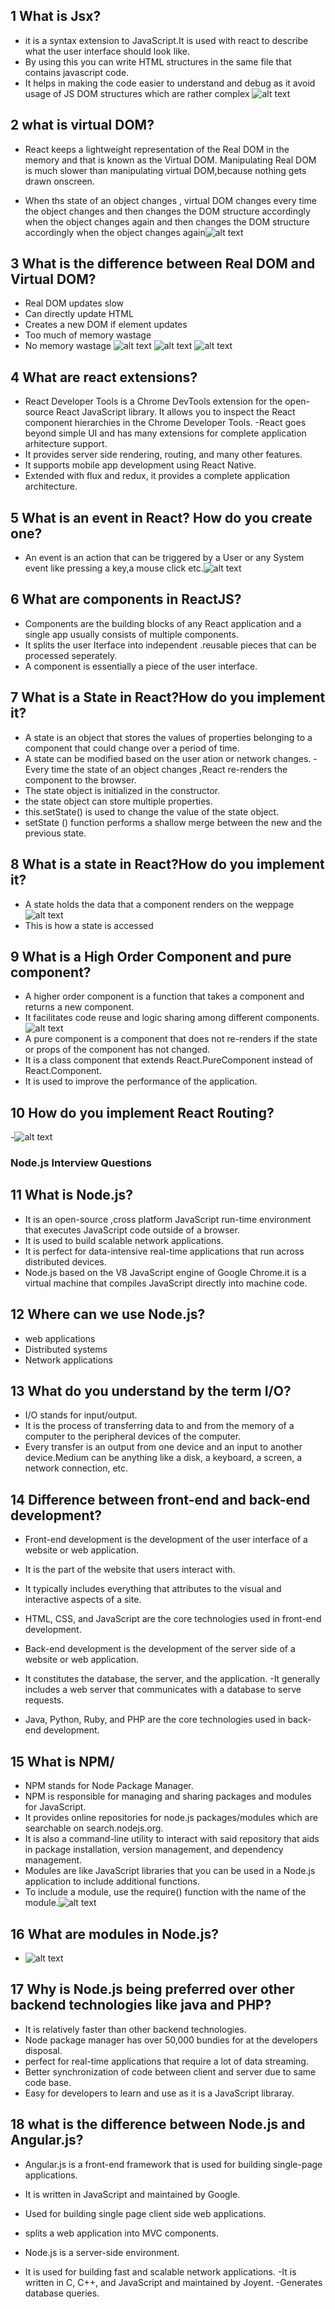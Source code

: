 ## 1 What is Jsx?
- it is a syntax extension to JavaScript.It is used with react to describe what the user interface should look like. 
- By using this you can write HTML structures in the same file that contains javascript code.
- It helps in making the code easier to understand and debug as it avoid usage of JS DOM structures which are rather complex
![alt text](image.png)

## 2 what is virtual DOM?
- React keeps a lightweight representation of the Real DOM in the memory and that is known as the Virtual DOM.
Manipulating Real DOM is much slower than manipulating virtual DOM,because nothing gets drawn onscreen.

- When ths state of an object changes , virtual DOM changes every time the object changes and then    changes the DOM structure accordingly when the object changes again and then changes the DOM structure accordingly  when the object changes again![alt text](image-1.png)

## 3 What is the difference between Real DOM and Virtual DOM?
- Real DOM updates slow
- Can directly update HTML
- Creates a new DOM if element updates
- Too much of memory wastage
- No memory wastage
       ![alt text](image-2.png)
       ![alt text](image-3.png)
       ![alt text](image-4.png)

## 4 What are react extensions?
- React Developer Tools is a Chrome DevTools extension for the open-source React JavaScript library. It allows you to inspect the React component hierarchies in the Chrome Developer Tools.
 -React goes beyond simple UI and has many extensions for complete application arhitecture support.
 - It provides server side rendering, routing, and many other features.
 - It supports mobile app development using React Native.
 - Extended with flux and redux, it provides a complete application architecture.

 ## 5 What is an event in React? How do you  create one?
  - An event is an action that can be triggered by a User or any System event like pressing a key,a mouse click etc.![alt text](image-5.png)

  ## 6 What are  components in ReactJS?
  - Components are the building blocks of any React application and a single app usually consists of multiple components.
  - It splits the user Iterface into independent .reusable pieces that can be processed seperately.
  - A component is essentially a piece of the user interface.
  ## 7 What is a State in React?How do you implement it?
  - A state is an object that stores the values of properties belonging to a component that could change over a period of time.
  - A state can be modified based on the user ation or network  changes.
  -Every time the state of an object changes ,React re-renders the component to the  browser.
  - The state object is initialized in the constructor.
  - the state object can store multiple properties.
  - this.setState() is used to change  the value of the state object.
  - setState () function performs a shallow merge between the new and the previous state.
## 8 What is a state in React?How do you implement it?
- A state holds the data that a component renders on the weppage
![alt text](image-6.png)
- This is how a state is accessed
## 9 What is a High  Order Component and pure component?
- A higher order component is a function that takes a component and returns a new component.
- It facilitates code reuse and logic sharing among different components.![alt text](image-8.png)
- A pure component is a component that does not re-renders if the state or props of the component has not changed.
- It is a class component that extends React.PureComponent instead of React.Component.
- It is used to improve the performance of the application.

## 10 How do you implement React Routing?
-![alt text](image-9.png)


### Node.js Interview Questions

## 11 What is Node.js?
- It is an open-source ,cross platform JavaScript run-time environment that executes JavaScript code outside of a browser.
- It is used to build scalable network applications.
- It is perfect for data-intensive real-time applications that run across distributed devices.
- Node.js based on the V8 JavaScript engine of Google Chrome.it is a virtual machine that compiles JavaScript directly into machine code.

## 12 Where can we use Node.js?
- web applications
- Distributed systems
- Network applications

## 13 What do you understand by the term I/O?
- I/O stands for input/output.
- It is the process of transferring data to and from the memory of a computer to the peripheral devices of the computer.
- Every transfer is an output from one device and an input to another device.Medium can be anything like a disk, a keyboard, a screen, a network connection, etc.

## 14 Difference between front-end and back-end development?
- Front-end development is the development of the user interface of a website or web application.
- It is the part of the website that users interact with.
- It typically includes everything that attributes to the visual and interactive aspects of a site.
- HTML, CSS, and JavaScript are the core technologies used in front-end development.

- Back-end development is the development of the server side of a website or web application.
- It constitutes the database, the server, and the application.
-It generally includes a web server that  communicates with a database to serve requests.
- Java, Python, Ruby, and PHP are the core technologies used in back-end development.

## 15 What is NPM/
- NPM stands for Node Package Manager.
- NPM is responsible for managing and sharing packages and modules for JavaScript.
- It provides online repositories for node.js packages/modules which are searchable on search.nodejs.org.
- It is also a command-line utility to interact with said repository that aids in package installation, version management, and dependency management.
- Modules are like JavaScript libraries that you can be used in a Node.js application to include additional functions.
- To include a module, use the require() function with the name of the module.![alt text](image-10.png)

## 16 What are modules in Node.js?
- ![alt text](image-11.png)

## 17 Why is Node.js being preferred over other backend technologies like java and  PHP?
- It is relatively faster than other backend technologies.
- Node  package manager has over 50,000 bundies  for at the developers disposal.
- perfect for real-time applications that require a lot of data streaming.
- Better synchronization of code between client and server due to same code base.
- Easy for developers to learn and use as it is a JavaScript libraray.


## 18 what is the difference between Node.js and Angular.js?
- Angular.js is a front-end framework that is used for building single-page applications.
- It is written in JavaScript and maintained by Google.
- Used for building single page client side web applications.
- splits a web application into MVC components.

- Node.js is a server-side environment.
- It is used for building fast and scalable network applications.
-It is written in C, C++, and JavaScript and maintained by Joyent.
-Generates database queries.
